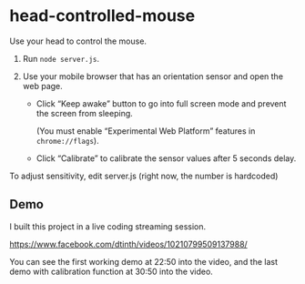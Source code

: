 # head-controlled-mouse

Use your head to control the mouse.

1. Run `node server.js`.

2. Use your mobile browser that has an orientation sensor and open the web page.

    - Click “Keep awake” button to go into full screen mode and prevent the screen from sleeping.

      (You must enable “Experimental Web Platform” features in `chrome://flags`).

    - Click “Calibrate” to calibrate the sensor values after 5 seconds delay.

To adjust sensitivity, edit server.js (right now, the number is hardcoded)


## Demo

I built this project in a live coding streaming session.

https://www.facebook.com/dtinth/videos/10210799509137988/

You can see the first working demo at 22:50 into the video, and the last demo with calibration function at 30:50 into the video.

